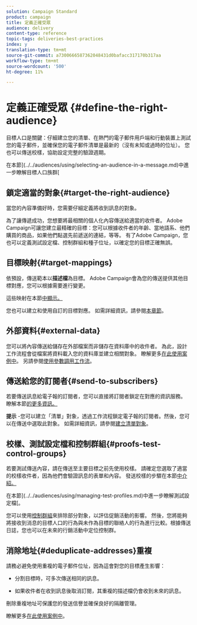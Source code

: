 ```yaml
---
solution: Campaign Standard
product: campaign
title: 定義正確受眾
audience: delivery
content-type: reference
topic-tags: deliveries-best-practices
index: y
translation-type: tm+mt
source-git-commit: a7300666587362048431d0bafacc317170b317aa
workflow-type: tm+mt
source-wordcount: '500'
ht-degree: 11%

---
```



# 定義正確受眾 {#define-the-right-audience}

目標人口是關鍵：仔細建立您的清單、在熱門的電子郵件用戶端和行動裝置上測試您的電子郵件，並確保您的電子郵件清單是最新的（沒有未知或過時的位址）。 您也可以傳送校樣，協助設定完整的驗證週期。

在本節](../../audiences/using/selecting-an-audience-in-a-message.md)中進一步瞭解目標人口族群[

## 鎖定適當的對象{#target-the-right-audience}

當您的內容準備好時，您需要仔細定義將收到訊息的對象。

為了讓傳遞成功，您想要將最相關的個人化內容傳送給適當的收件者。 Adobe Campaign可讓您建立最精確的目標：您可以根據收件者的年齡、當地語系、他們購買的商品，如果他們點選先前遞送的連結，等等。 有了Adobe Campaign，您也可以定義測試設定檔、控制群組和種子位址，以確定您的目標正確無誤。

## 目標映射{#target-mappings}

依預設，傳送範本以&#x200B;**描述檔**&#x200B;為目標。 Adobe Campaign會為您的傳送提供其他目標對應，您可以根據需要進行變更。

這些映射在本節[中顯示。](../../automating/using/query.md#targeting-dimensions-and-resources)

您也可以建立和使用自訂的目標對應。 如需詳細資訊，請參閱[本章節](../../administration/using/target-mappings-in-campaign.md)。

## 外部資料{#external-data}

您可以將內容傳送給儲存在外部檔案而非儲存在資料庫中的收件者。 為此，設計工作流程會從檔案將資料載入您的資料庫並建立相關對象。  瞭解更多[在此使用案例中](../../automating/using/use-case-calling-workflow.md)。 另請參閱[使用參數調用工作流](../../automating/using/calling-a-workflow-with-external-parameters.md)。

## 傳送給您的訂閱者{#send-to-subscribers}

若要傳送訊息給電子報的訂閱者，您可以直接將訂閱者鎖定在對應的資訊服務。 瞭解本節[的更多資訊。](../../audiences/using/about-subscriptions.md)

**提示** -您可以建立「清單」對象，透過工作流程鎖定電子報的訂閱者。然後，您可以在傳送中選取此對象。 如需詳細資訊，請參閱[建立清單對象](../../audiences/using/creating-audiences.md#creating-list-audiences)。

## 校樣、測試設定檔和控制群組{#proofs-test-control-groups}

若要測試傳送內容，請在傳送至主要目標之前先使用校樣。
請確定您選取了適當的校樣收件者，因為他們會驗證訊息的表單和內容。 發送校樣的步驟在本節[中介紹。](../../sending/using/sending-proofs.md)

在本節](../../audiences/using/managing-test-profiles.md)中進一步瞭解測試設定檔[。

您可以使用[控制群組](../../sending/using/control-group.md)來排除部分對象，以評估促銷活動的影響。 然後，您將能夠將接收到消息的目標人口的行為與未作為目標的聯絡人的行為進行比較。根據傳送日誌，您也可以在未來的行銷活動中定位控制群。

## 消除地址{#deduplicate-addresses}重複

請務必避免使用重複的電子郵件位址，因為這會對您的目標產生影響：

* 分割目標時，可多次傳送相同的訊息。

* 如果收件者在收到訊息後取消訂閱，其重複的描述檔仍會收到未來的訊息。

刪除重複地址可保護您的發送信譽並確保良好的隔離管理。

瞭解更多[在此使用案例中](../../automating/using/deduplicating-data-imported-file.md)。
